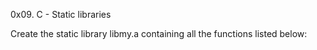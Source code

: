 0x09. C - Static libraries


Create the static library libmy.a containing all the functions listed below: